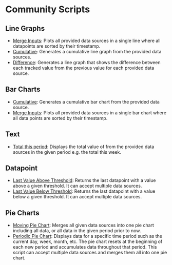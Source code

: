 # Community Scripts

## Line Graphs
- [Merge Inputs](./line-graphs/merge-inputs/README.md): Plots all provided data sources in a single line where all datapoints are sorted by their timestamp.
- [Cumulative](./line-graphs/cumulative/README.md): Generates a cumulative line graph from the provided data sources.
- [Difference](./line-graphs/difference/README.md): Generates a line graph that shows the difference between each tracked value from the previous value for each provided data source.

## Bar Charts
- [Cumulative](./bar-charts/cumulative/README.md): Generates a cumulative bar chart from the provided data source.
- [Merge Inputs](./bar-charts/merge-inputs/README.md): Plots all provided data sources in a single bar chart where all data points are sorted by their timestamp.

## Text
- [Total this period](./text/total-this-period/README.md): Displays the total value of from the provided data sources in the given period e.g. the total this week.

## Datapoint
- [Last Value Above Threshold](./datapoint/last-value-above-threshold/README.md): Returns the last datapoint with a value above a given threshold. It can accept multiple data sources.
- [Last Value Below Threshold](./datapoint/last-value-below-threshold/README.md): Returns the last datapoint with a value below a given threshold. It can accept multiple data sources.

## Pie Charts
- [Moving Pie Chart](./pie-charts/moving-pie-chart/README.md): Merges all given data sources into one pie chart including all data, or all data in the given period prior to now.
- [Periodic Pie Chart](./pie-charts/periodic-pie-chart/README.md): Displays data for a specific time period such as the current day, week, month, etc. The pie chart resets at the beginning of each new period and accumulates data throughout that period. This script can accept multiple data sources and merges them all into one pie chart.

